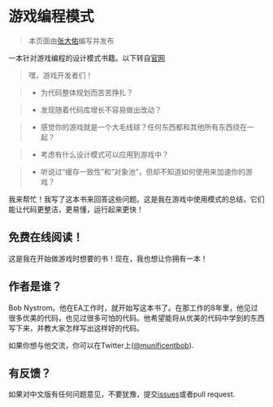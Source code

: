 # 游戏编程模式
> 本页面由[张大佑](../社团介绍/成员.md)编写并发布

一本针对游戏编程的设计模式书籍。以下转自[官网](https://gpp.tkchu.me/)

> 嘿，游戏开发者们！

>* 为代码整体规划而苦苦挣扎？

>* 发现随着代码库增长不容易做出改动？

>* 感觉你的游戏就是一个大毛线球？任何东西都和其他所有东西绕在一起？

>* 考虑有什么设计模式可以应用到游戏中？

>* 听说过“缓存一致性”和“对象池”，但却不知道如何使用来加速你的游戏？

我来帮忙！我写了这本书来回答这些问题。这是我在游戏中使用模式的总结，它们能让代码更整洁，更易懂，运行起来更快！

## 免费在线阅读！

这是我在开始做游戏时想要的书！现在，我也想让你拥有一本！
## 作者是谁？

Bob Nystrom。他在EA工作时，就开始写这本书了。在那工作的8年里，他见过很多优美的代码，也见过很多可怕的代码。他希望能将从优美的代码中学到的东西写下来，并教大家怎样写出这样好的代码。

如果你想与他交流，你可以在Twitter上([@munificentbob](https://x.com/intent/user?screen_name=munificentbob)).

## 有反馈？

如果对中文版有任何问题意见，不要犹豫，提交[issues](https://github.com/tkchu/Game-Programming-Patterns-CN/issues)或者pull request.